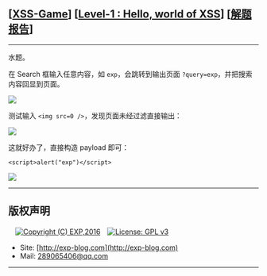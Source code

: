 ## [[XSS-Game](https://xss-game.appspot.com/)] [[Level-1 : Hello, world of XSS](https://xss-game.appspot.com/level1)] [[解题报告](http://exp-blog.com/2019/02/15/pid-3299/)]

------

水题。

在 Search 框输入任意内容，如 `exp`，会跳转到输出页面 `?query=exp`，并把搜索内容回显到页面。

![](https://github.com/lyy289065406/CTF-Solving-Reports/blob/master/xss-game/level-1/imgs/01.png)

测试输入 `<img src=0 />`，发现页面未经过滤直接输出：

![](https://github.com/lyy289065406/CTF-Solving-Reports/blob/master/xss-game/level-1/imgs/02.png)

这就好办了，直接构造 payload 即可：

`<script>alert("exp")</script>`

![](https://github.com/lyy289065406/CTF-Solving-Reports/blob/master/xss-game/level-1/imgs/03.png)

------

## 版权声明

　[![Copyright (C) EXP,2016](https://img.shields.io/badge/Copyright%20(C)-EXP%202016-blue.svg)](http://exp-blog.com)　[![License: GPL v3](https://img.shields.io/badge/License-GPL%20v3-blue.svg)](https://www.gnu.org/licenses/gpl-3.0)
  

- Site: [http://exp-blog.com](http://exp-blog.com) 
- Mail: <a href="mailto:289065406@qq.com?subject=[EXP's Github]%20Your%20Question%20（请写下您的疑问）&amp;body=What%20can%20I%20help%20you?%20（需要我提供什么帮助吗？）">289065406@qq.com</a>


------
